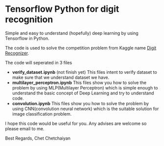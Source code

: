 # Tensorflow Python for digit recognition
Simple and easy to understand (hopefully) deep learning by using Tensorflow in Python. 

The code is used to solve the competition problem from Kaggle name [Digit Recognizer](https://www.kaggle.com/c/digit-recognizer).

The code will seperated in 3 files
 - **verify_dataset.ipynb** (not finish yet) This files intent to verify dataset to make sure that we understand dataset we have.
 - **multilayer_perceptron.ipynb** This files show you how to solve the problem by using MLP(Multilayer Perceptron) which is simple enough to understand the basic concept of Deep Learning and try to understand code.
 - **convolution.ipynb** This files show you how to solve the problem by using CNN(convolution neural network) which is the suitable solution for image classification problem. 

I hope this code would be useful for you. Any advises are welcome so please email to me.

Best Regards,
Chet Chetchaiyan